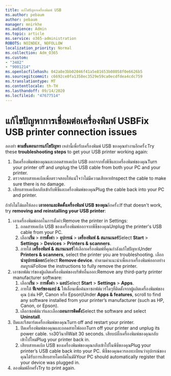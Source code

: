 ```yaml
---
title: แก้ไขปัญหาเครื่องพิมพ์ USB
ms.author: pebaum
author: pebaum
manager: mnirkhe
ms.audience: Admin
ms.topic: article
ms.service: o365-administration
ROBOTS: NOINDEX, NOFOLLOW
localization_priority: Normal
ms.collection: Adm_O365
ms.custom:
- "3482"
- "9001214"
ms.openlocfilehash: 042a8e3bb02046f41a5e81653b08058f0e6626b5
ms.sourcegitcommit: c6692ce0fa1358ec3529e59ca0ecdfdea4cdc759
ms.translationtype: MT
ms.contentlocale: th-TH
ms.lasthandoff: 09/14/2020
ms.locfileid: "47677514"
---
```

# <a name="fix-usb-printer-connection-issues"></a><span data-ttu-id="2201b-102">แก้ไขปัญหาการเชื่อมต่อเครื่องพิมพ์ USB</span><span class="sxs-lookup"><span data-stu-id="2201b-102">Fix USB printer connection issues</span></span>

<span data-ttu-id="2201b-103">ลองทำ **ตามขั้นตอนการแก้ไขปัญหา** เหล่านี้เพื่อรับเครื่องพิมพ์ USB ของคุณทำงานอีกครั้ง:</span><span class="sxs-lookup"><span data-stu-id="2201b-103">Try these **troubleshooting steps** to get your USB printer working again:</span></span>

1. <span data-ttu-id="2201b-104">ปิดเครื่องพิมพ์ของคุณและถอดสายเคเบิล USB ออกจากทั้งพีซีและเครื่องพิมพ์ของคุณ</span><span class="sxs-lookup"><span data-stu-id="2201b-104">Turn your printer off and unplug the USB cable from both your PC and your printer.</span></span>
2. <span data-ttu-id="2201b-105">ตรวจสอบสายเคเบิลเพื่อตรวจสอบให้แน่ใจว่าไม่มีความเสียหาย</span><span class="sxs-lookup"><span data-stu-id="2201b-105">Inspect the cable to make sure there is no damage.</span></span>
3. <span data-ttu-id="2201b-106">เสียบสายเคเบิลกลับเข้ากับพีซีและเครื่องพิมพ์ของคุณ</span><span class="sxs-lookup"><span data-stu-id="2201b-106">Plug the cable back into your PC and printer.</span></span>

<span data-ttu-id="2201b-107">ถ้ายังไม่ได้ผลให้ลอง **เอาออกและติดตั้งเครื่องพิมพ์ USB ของคุณ**อีกครั้ง:</span><span class="sxs-lookup"><span data-stu-id="2201b-107">If that doesn't work, try **removing and reinstalling your USB printer**:</span></span>

1. <span data-ttu-id="2201b-108">เอาเครื่องพิมพ์ออกในการตั้งค่า:</span><span class="sxs-lookup"><span data-stu-id="2201b-108">Remove the printer in Settings:</span></span>
    1. <span data-ttu-id="2201b-109">ถอดสายเคเบิล USB ของเครื่องพิมพ์ออกจากพีซีของคุณ</span><span class="sxs-lookup"><span data-stu-id="2201b-109">Unplug the printer's USB cable from your PC.</span></span>
    2. <span data-ttu-id="2201b-110">เลือก**เริ่ม**  >  **การตั้งค่า**  >  **อุปกรณ์**  >  **เครื่องพิมพ์ & สแกนเนอร์**</span><span class="sxs-lookup"><span data-stu-id="2201b-110">Select **Start** > **Settings** > **Devices** > **Printers & scanners**.</span></span>
    3. <span data-ttu-id="2201b-111">ภายใต้ **เครื่องพิมพ์ & สแกนเนอร์**ให้เลือกเครื่องพิมพ์ที่คุณกำลังแก้ไขปัญหา</span><span class="sxs-lookup"><span data-stu-id="2201b-111">Under **Printers & scanners**, select the printer you are troubleshooting.</span></span> <span data-ttu-id="2201b-112">เลือก**นำอุปกรณ์ออก**</span><span class="sxs-lookup"><span data-stu-id="2201b-112">Select **Remove device**.</span></span> <span data-ttu-id="2201b-113">ทำตามคำแนะนำเพื่อเอาเครื่องพิมพ์ออกอย่างสมบูรณ์</span><span class="sxs-lookup"><span data-stu-id="2201b-113">Follow the instructions to fully remove the printer.</span></span>
2. <span data-ttu-id="2201b-114">เอาซอฟต์แวร์ของผู้ผลิตเครื่องพิมพ์ของบริษัทอื่นออก:</span><span class="sxs-lookup"><span data-stu-id="2201b-114">Remove any third-party printer manufacturer software:</span></span>
    1. <span data-ttu-id="2201b-115">เลือก**เริ่ม**  >  **การตั้งค่า**  >  **แอป**</span><span class="sxs-lookup"><span data-stu-id="2201b-115">Select **Start** > **Settings** > **Apps**.</span></span>
    2. <span data-ttu-id="2201b-116">ภายใต้ **ฟีเจอร์ของแอป &** ให้เลื่อนเพื่อค้นหาซอฟต์แวร์ใดๆที่ติดตั้งจากผู้ผลิตเครื่องพิมพ์ของคุณ (เช่น HP, Canon หรือ Epson)</span><span class="sxs-lookup"><span data-stu-id="2201b-116">Under **Apps & features**, scroll to find any software installed from your printer’s manufacturer (such as HP, Canon, or Epson).</span></span>
    3. <span data-ttu-id="2201b-117">เลือกซอฟต์แวร์และเลือก**ถอนการติดตั้ง**</span><span class="sxs-lookup"><span data-stu-id="2201b-117">Select the software and select **Uninstall**.</span></span>
3. <span data-ttu-id="2201b-118">ปิดและรีสตาร์ตเครื่องพิมพ์ของคุณ</span><span class="sxs-lookup"><span data-stu-id="2201b-118">Turn off and restart your printer.</span></span><br>
    1. <span data-ttu-id="2201b-119">ปิดเครื่องพิมพ์ของคุณและถอดสายไฟออก</span><span class="sxs-lookup"><span data-stu-id="2201b-119">Turn off your printer and unplug its power cable.</span></span> <span data-ttu-id="2201b-120">รอ30วินาที</span><span class="sxs-lookup"><span data-stu-id="2201b-120">Wait 30 seconds.</span></span> <span data-ttu-id="2201b-121">เสียบปลั๊กเครื่องพิมพ์ของคุณกลับเข้าไปใหม่</span><span class="sxs-lookup"><span data-stu-id="2201b-121">Plug your printer back in.</span></span>
    2. <span data-ttu-id="2201b-122">เสียบสายเคเบิล USB ของเครื่องพิมพ์ของคุณกลับเข้าไปในพีซีของคุณ</span><span class="sxs-lookup"><span data-stu-id="2201b-122">Plug your printer’s USB cable back into your PC.</span></span> <span data-ttu-id="2201b-123">พีซีของคุณควรลงทะเบียนว่าอุปกรณ์ของคุณได้รับการเสียบสายโดยอัตโนมัติ</span><span class="sxs-lookup"><span data-stu-id="2201b-123">Your PC should automatically register that your device was plugged in.</span></span>
4. <span data-ttu-id="2201b-124">ลองพิมพ์อีกครั้ง</span><span class="sxs-lookup"><span data-stu-id="2201b-124">Try to print again.</span></span>